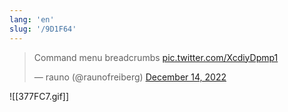 ```yaml
---
lang: 'en'
slug: '/9D1F64'
---
```


<blockquote class="twitter-tweet">

Command menu breadcrumbs <a href="https://t.co/XcdiyDpmp1">pic.twitter.com/XcdiyDpmp1</a>

&mdash; rauno (@raunofreiberg) <a href="https://twitter.com/raunofreiberg/status/1603171373068812290?ref_src=twsrc%5Etfw">December 14, 2022</a>

</blockquote>

![[377FC7.gif]]
